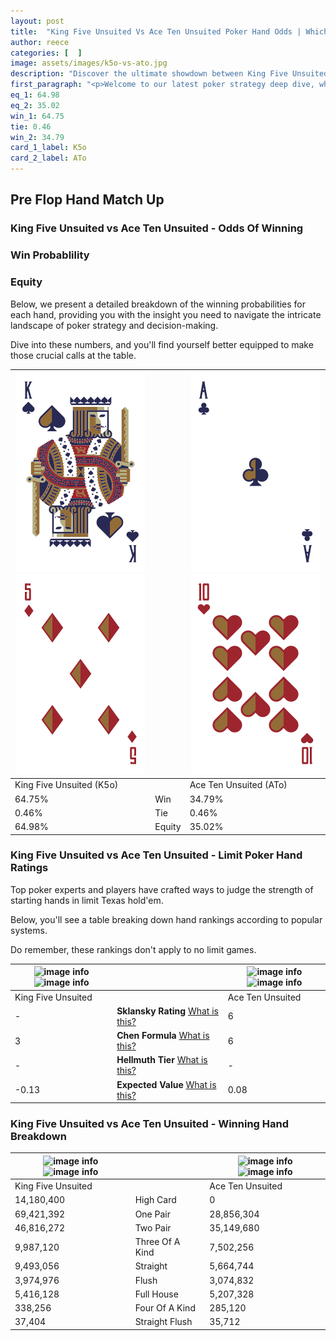 ```yaml
---
layout: post
title:  "King Five Unsuited Vs Ace Ten Unsuited Poker Hand Odds | Which Is The Better Hand In Poker? A Complete Guide"
author: reece
categories: [  ]
image: assets/images/k5o-vs-ato.jpg
description: "Discover the ultimate showdown between King Five Unsuited and Ace Ten Unsuited in poker! Uncover the odds, strategies, and scenarios where one hand triumphs over the other. Get ready to up your poker game with this thrilling analysis."
first_paragraph: "<p>Welcome to our latest poker strategy deep dive, where we're pitting two distinct hands against each other in a high-stakes showdown: King Five Unsuited vs Ace Ten Unsuited.</p><p>In the dynamic world of poker, every decision counts, and knowing which hand holds the upper hand is key to your success at the table.</p><p>In this article, we'll dissect these two hands, explore the scenarios where one dominates the other, and equip you with the knowledge to make strategic choices that can tip the odds in your favor.</p><p>Get ready to unravel the intriguing dynamics of these poker hands and elevate your game to new heights.</p>"
eq_1: 64.98
eq_2: 35.02
win_1: 64.75
tie: 0.46
win_2: 34.79
card_1_label: K5o
card_2_label: ATo
---
```




[comment]: # (sp0)

## Pre Flop Hand Match Up

<div class="table hand-ratings" markdown="1"> 



### King Five Unsuited vs Ace Ten Unsuited - Odds Of Winning


  
<div class="row graphs"> 
<div class="col-lg-6">
    <h3>Win Probablility</h3>
    <canvas id="WinChart"></canvas>
</div>
<div class="col-lg-6">
    <h3>Equity</h3>
    <canvas id="EquityChart"></canvas>
</div>
</div>

  Below, we present a detailed breakdown of the winning probabilities for each hand, providing you with the insight you need to navigate the intricate landscape of poker strategy and decision-making. 

Dive into these numbers, and you'll find yourself better equipped to make those crucial calls at the table.


    
| ![image info](assets/images/hand1/k.png) ![image info](assets/images/hand1/5o.png) |  | ![image info](assets/images/hand2/a.png) ![image info](assets/images/hand2/to.png) |
| -------- | -------- | -------- |
| King Five Unsuited (K5o) |  | Ace Ten Unsuited (ATo) |
| 64.75% | Win | 34.79% |
| 0.46% | Tie | 0.46% |
| 64.98% | Equity | 35.02% |




[comment]: # (sp1)



### King Five Unsuited vs Ace Ten Unsuited - Limit Poker Hand Ratings

Top poker experts and players have crafted ways to judge the strength of starting hands in limit Texas hold'em. 

Below, you'll see a table breaking down hand rankings according to popular systems. 

Do remember, these rankings don't apply to no limit games.


    
| ![image info](https://www.riverpairs.com/assets/images/hand1/k.png) ![image info](https://www.riverpairs.com/assets/images/hand1/5o.png) |  | ![image info](https://www.riverpairs.com/assets/images/hand2/a.png) ![image info](https://www.riverpairs.com/assets/images/hand2/to.png) |
| -------- | -------- | -------- |
| King Five Unsuited |  | Ace Ten Unsuited |
| - | **Sklansky Rating** [What is this?](/sklansky-rating-explained) | 6 |
| 3 | **Chen Formula** [What is this?](/chen-formula-explained) | 6 |
| - | **Hellmuth Tier** [What is this?](/Hellmuth-tier-explained) | - |
| -0.13 | **Expected Value** [What is this?](/expected-value-explained) | 0.08 |




[comment]: # (sp2)



### King Five Unsuited vs Ace Ten Unsuited - Winning Hand Breakdown


    
| ![image info](https://www.riverpairs.com/assets/images/hand1/k.png) ![image info](https://www.riverpairs.com/assets/images/hand1/5o.png) |  | ![image info](https://www.riverpairs.com/assets/images/hand2/a.png) ![image info](https://www.riverpairs.com/assets/images/hand2/to.png) |
| -------- | -------- | -------- |
| King Five Unsuited |  | Ace Ten Unsuited |
| 14,180,400 | High Card | 0 |
| 69,421,392 | One Pair | 28,856,304 |
| 46,816,272 | Two Pair | 35,149,680 |
| 9,987,120 | Three Of A Kind | 7,502,256 |
| 9,493,056 | Straight | 5,664,744 |
| 3,974,976 | Flush | 3,074,832 |
| 5,416,128 | Full House | 5,207,328 |
| 338,256 | Four Of A Kind | 285,120 |
| 37,404 | Straight Flush | 35,712 |




[comment]: # (sp3)



</div>

[comment]: # (sp4)



[comment]: # (sp5)

